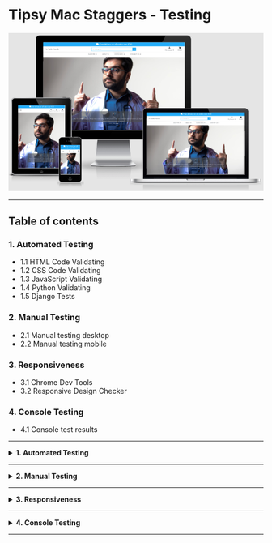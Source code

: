 # **Tipsy Mac Staggers - Testing** #

![Image of site on many screens](/media/readme_images/site_responsive_image.png)

<hr>

## **Table of contents** ##

### **1. Automated Testing** ###

* 1.1 HTML Code Validating
* 1.2 CSS Code Validating 
* 1.3 JavaScript Validating
* 1.4 Python Validating
* 1.5 Django Tests

### **2. Manual Testing** ###

* 2.1 Manual testing desktop
* 2.2 Manual testing mobile

### **3. Responsiveness** ###

* 3.1 Chrome Dev Tools
* 3.2 Responsive Design Checker

### **4. Console Testing** ###

* 4.1 Console test results

<hr>

<details>
<summary><strong>
1. Automated Testing
</strong></summary>
<br>

#### **1.1 HTML Code Validating** ####

* All of the HTML files were tested on the [W3C HTML Markup Validation website](https://validator.w3.org/)<br>
* The results from the test were as follows:<br>

**On all pages warning** 
* On all pages on th site the HTML checker highlights a warning saying an error saying there is a duplicate of the id "user-options" however this is incorrect and can be ignored. This item is showing in the My Account dropdown in the base.html file and also the mobile-top-header.html file. These are the same items however one of them is for the desktop and one is for the mobile. They both have the exact same functionality and are the same item. There is no effect on the functionality of the site and i have noted this here in the readme to note i am aware of it.   

1. Homepage (home/templates/home/index.html)
* Apart from the warning message at the top of this section all the HTML passes with no errors. 

2. Products logged in and none logged in user (products/templates/products/products.html)
* Apart from the warning message at the top of this section all the HTML passes with no errors. 

3. Product details logged in and none logged in user (products/templates/products/product_details.html)
* The warning message at the top of this section is on this page. There is also 1 other error displaying (Screenshot below) however this is incorrect.

![Image of product details page error](/media/readme_images/product_details_error_p.png)
![Image of product details page error](/media/readme_images/product_details_error_p_code.png)

* When i check my code i can see there is an opening <p> tag on line 160. This error from the HTML checker has been noted here to say i am aware of it but there is a matching <p> opening tag to the </p>

4. About us (about_us/templates/about_us/about_us.html)
* Apart from the warning message at the top of this section all the HTML passes with no errors. 

5. Covid Info details logged in and none logged in user (covid_numbers/templates/covid_numbers/covid_numbers.html)
* Apart from the warning message at the top of this section all the HTML passes with no errors. 

6. Contact us none logged in user (contact_us/templates/contact_us/contact_us.html)
* Apart from the warning message at the top of this section all the HTML passes with no errors. 

7. Contact us logged in user (contact_us/templates/contact_us/contact_us.html)
* The warning message at the top of this section is on this page. 
* At the top of the registered users priority messaging service there is an input box that is disabled. This input field is so when a registered user sends a priority message to the site the admin can tell who the message came from, the same way an email display's who an email is from. 

![Image of contact us page input error](/media/readme_images/disabled_input_field.png)

![Image of placeholder input error](/media/readme_images/placeholder_error.png)

* The HTML checker is saying there is an error as a placeholder can only be used on certain fields. I checked with tutor support when developing this feature and they said the current way this is set is fine. This highlighted error in no way effects the functionality of the site and tutor support helped me to get this feature working. I have highlighted it here in the testing to say i am aware of it. 

7. Signup (templates/allauth/account/signup.html)
* Apart from the warning message at the top of this section all the HTML passes with no errors. 

7. Login (templates/allauth/account/login.html)
* Apart from the warning message at the top of this section all the HTML passes with no errors. 

<hr>

#### **1.2 CSS Code Validating** ####
* The main CSS files were tested on the [W3C CSS  Validation website](https://jigsaw.w3.org/css-validator/)<br>
* The results came back as no errors of any kind showing

![Image of css results](/media/readme_images/css_test_results.png)

<hr>

#### **1.3 JavaScript Code Validating** ####
* The testing for the script.js file was carried out on [JShint.com](https://jshint.com/) The results from the test were as follows:<br>

1. cart/templates/cart/cart.html
* Results: The JavaScript at the bottom of this file is passing in JShint with no errors. 

2. stripe_elements.js file
* Results: JShint is saying that the code on line 3 `var stripe = Stripe(stripePublicKey);` Stripe (with the capital letter) is undefined. This code however is taken from the Stripe official docs so i have noted this here but the code is correct according to the stripe docs. 

3. products/templates/products/includes/quantity_input_script.html
* Results: The JavaScript in this file is passing in JShint with no errors.

4. templates/base.html
* Results: The JavaScript in this file is passing in JShint with no errors.

<hr>

#### **1.4 Python Code Validating** ####

* The testing for the python files were carried out on [pep 8 online](http://pep8online.com/) The results from the test were as follows:<br>

* <strong>Results:</strong> All of the python code has passed the pep8 checks. There are however 3 lines of code in the project that were highlighted as exceeding the recommended character length of 79 characters. They are:

<strong>1. Checkout > models.py > line 69</strong><br>

`self.delivery_cost = self.order_total * settings.STANDARD_DELIVERY_PERCENTAGE / 100`

I have tried to place a pair of parentheses after the = and split this line into 2 lines as you can line break after the parentheses<br>

`self.delivery_cost = (`<br>
&nbsp; &nbsp; &nbsp;`self.order_total * settings.STANDARD_DELIVERY_PERCENTAGE / 100)`

However that still leaves the line as 80 characters once you allow for the correct indentation therefore i have left it as one single line. It is something i am aware of but leaving this line as one line doesn't effect the functionality of the site so i have noted here int he readme i am aware of it but have left it as it is on one line.<br>
<hr>

<strong>2. Products > views.py > line 58</strong><br>

`queries = Q(name__icontains=query) | Q(description__icontains=query)`

This line of code comes in at greater than 79 characters, i have adjusted the code using a \ to go to a new line, example below:

`queries = Q(name__icontains=query) | \`<br>
&nbsp; &nbsp; &nbsp;`Q(description__icontains=query)`

This has resolved the line length issue and I have tested the site after this adjustment and the search functionality has not changed and is working as intended. 

<hr>

<strong>3. Products > widgets.py > line 9</strong><br>

`template_name = 'products/custom_widget_templates/custom_clearable_file_input.html'`

This line of code comes in at greater than 79 characters. As with item 1 on this list i have wrapped the code after the = in parentheses and split it onto 2 lines, example below:

`template_name = (`<br>
&nbsp; &nbsp; &nbsp;`'products/custom_widget_templates/custom_clearable_file_input.html')`

This has resolved the line length issue and I have tested the site after this adjustment and the search functionality has not changed and is working as intended. 

<hr>

#### **1.5 Django Tests** ####

* I have created automated Django tests in each django app in this project. The tests can be found in the tests.py file in each app. You can also run the django tests in the terminal by typing in the terminal ``

</details>
<hr>

<details>
<summary><strong>
2. Manual Testing
</strong></summary>
<br>

#### **2.1 Manual testing desktop** ####

All desktop testing was carried out on Chrome, FireFox, Opera and Safari. Results listed below will apply to all browsers unless highlighted as otherwise. 

**1. The Home Page**

* The homepage is rendering correctly on all of the browsers as intended.
* Clicking the In Safe Hands name in the top left brings the user back to the home page
* Clicking the search bar without entering an item to search for brings the user to the all products page and the correct toast displays the message in the top right of the screen. 
* The dropdown menus are all expanding when clicked and showing the correct sub menu options
* I have clicked on every option in the 4x dropdown menus and all the links bring the user to the correctly specified page
* The reviews carousel on the bottom of the page is rendering and cycling through the reviews as is intended. 

**2. The My Account, Profile & Cart**

* When a user clicks on the My Account icon and clicks on the sign up option the correct sign up page is rendering
* I have clicked on sign up and followed the steps to create a new registered user on each browser. All of the accounts were able to be set up correctly as expected on all browsers.  
* When a user clicks on the My Account icon and clicks on the Log in option the correct Log in page rendering
* If a user enterers the incorrect username and/or password the page will reload with a warning message saying <strong>"The username and/or password you specified are not correct"</strong>
* If a user tries to enter just the username or just the password the the login form validation will notify them that all fields are required and they must complete all fields. 
* If a user tries to create an account with an email address that is already in use they will see an error message displayed saying that email address is already associated with another account. 
* Users can click on the forgot my password link and enter their email address to be sent the password reset link. In testing the email with the password reset link and username is sent as expected. This works on all browsers.
* I have been able to log in with the created username and password on all browsers and have been able to log out on every browser. The correct toast confirming login and logout in the top right is also generated.
* After logging in i am able to see the users profile page and order history as expected on all browsers. 

Note!
* On safari the dropdown menu for Country is displaying slightly different than on the other browsers. I have checked the functionality and it is working as normal. The difference is purely aesthetic so i am noting here that i am aware of it

![Image of country dropdown safari](media/readme_images/country_dropdown_safari.png)

* When i click on a past order number on the profile page the order details open and are all displaying correctly. 
* If i click on the cart button when the cart is empty then the correct message saying the shopping cart is empty and the link to go to the store is displaying correctly. 
* If i try and bypass this by typing checkout in the url i correctly get redirected to he products page with the warning toast saying there is nothing in your cart. 

**3. The Products Page**

* The products page is displaying all of the products for sale in the store correctly. As the user adjusts the screen size the layout is adjusting on each browser as expected.  

**4. The Product Details Page**

* All of the product details are displaying correctly as intended on all browsers. 
* When the user clicks the Read Product Reviews the collapsible expands correctly and shows the reviews on each browser. 
* If a user tries to set the quantity to 0 and add it to the cart they will see the validation error informing them the minimum number allowed is 1.
* Users can add items to the cart as expected by selecting the quantity and pressing the add to cart button. 

**5. The Cart Page**

* A user who tries to access the cart with nothing in it will get the message there is nothing in your cart and be given the option to click and be redirected back to the store
* Once the user has an item in the cart they can adjust the quantity and update the cart. The cart on all browsers reflects the update correctly
* If a user presses the remove button the item is removed from the cart
* If the user clicks on the secure checkout button the user will be brought to the checkout page 

**6. The Checkout Page**

* The checkout page is rendering correctly and the logged in users delivery address is automatically populating on all browsers.<br>

Note!

* Again on safari the dropdown menu for Country is displaying slightly different than on the other browsers. I have checked the functionality and it is working as normal. The difference is purely aesthetic so i am noting here that i am aware of it

![Image of country dropdown safari](media/readme_images/country_dropdown_safari_2.png)

* I have placed an order on each browser and the order has gone through successfully using the Stripe test card details. 

**7. The Order Confirmation Page**

* After placing an order the order confirmation page is generated and rendered correctly with all of the order details displayed as they should. 

**8. About Us Page**

* The about us page is rendering as expected on all browsers with no issues or errors. It adjusts it structure as the page size is adjusted on smaller devices. 

**9. Covid Data Page**
* When a none logged in user comes to this page they will see the message informing them the data is only available to registered users. 
* Once logged in the covid data that was behind a registered users wall is now rendering correctly on each browser. I have used this feature to drill down into the various types of information available and it is all working as intended. 

**10. Contact Us Page**
* When a none logged in user goes to the contact us page the page is displaying as it should for a none logged in user. The message about the priority message service being only available to logged in users is displaying correctly. 
* When a logged in user goes to the contact us page the contact us form is rendering as expected on all browsers. 

Error Detected!
* When a logged in user goes to the contact us page on Firefox, the username field that automatically generates the username has a grey background, this is only happening on Firefox and not on the other browsers (Screenshot below:)   

![Image of contact us form greyed out](media/readme_images/firefox_contact_us_field.png)

I have resolved this with the following css:<br><br>
`.user-input-display {`<br>
  `background: transparent;`<br>
`}`

* The user input field now has a white background like the rest of the browsers. 

* I have tested sending a message via the priority email messaging service on the contact us page and the message successfully goes through and is appearing in the Django admin panel as expected. 

<hr>

#### **2.1 Manual testing mobile** ####
<br>

To reduce repetition of the desktop results, for the mobile testing i have just highlighted the different functionalities that mobile users may experience while using the site on a mobile device. I have carried out all of the exact same manual tests on mobile devices as i did on the desktop however unless highlighted below, readers of this document can know i experienced the exact same outcomes on mobile devices as i did on desktop.  

Mobile testing was carried out on the following devices:<br>
1. iPhone 6/7/8 (Via Chrome Dev Tools)
2. iPad (Via Chrome Dev Tools)
3. Huawei P20 lite
4. Huawei P smart
5. Chuwi h9 pro tablet 

All mobile testing was carried out on Chrome, FireFox, Opera and Brave browsers.

Error Found - Several Pages:
* On some of the pages on the site (Login, Sign up, Products, About us page image) the content of that page was sitting right at the very bottom of the screen on tablet devices when the tablet was held horizontally. Items such as buttons, text and images were touching the very bottom of the tablet screen which doesn't give a good user experience and it made the pages look poor.  

Solution:
On pages where i have encountered this issue i have added a `<br>` element at the very bottom of the code on each of the pages. Now when i reload the page there is an extra row of whitespace at he bottom which has rectified the issue. 

**1. The Home Page**

* Apart from the issue highlighted above all tests on mobile devices returned the same results as the desktop results listed above. The page is functioning normally and as intended on mobile devices. 

**2. The My Account, Profile & Cart**

* Apart from the issue highlighted above all tests on mobile devices returned the same results as the desktop results listed above. The page is functioning normally and as intended on mobile devices. 

**3. The Products Page**

* Apart from the issue highlighted above all tests on mobile devices returned the same results as the desktop results listed above. The page is functioning normally and as intended on mobile devices. 

**4. The Product Details Page**

* The page is functioning normally and as intended on mobile devices. 

**5. The Cart Page**

* The page is functioning normally and as intended on mobile devices. 

**6. The Checkout Page**

* The page is functioning normally and as intended on mobile devices. 
* One thing to note is on Google Chrome when the user clicks on the credit card details input field to enter their card number, the browser will automatically zoom into that field to help make entering the card details easier. When the user presses the button to complete the purchase they wont see the payment processing spinner. The processing spinner is still there and is still being generated correctly, whats happening is if the user doesn't zoom back out after entering their credit card details when they press the button to complete the transaction the screen will stay zoomed in on the bottom corner. 

**7. The Order Confirmation Page**

* The page is functioning normally and as intended on mobile devices. 

**8. About Us Page**

* Apart from the issue highlighted above all tests on mobile devices returned the same results as the desktop results listed above. The page is functioning normally and as intended on mobile devices. 

**9. Covid Numbers Page**

* The page is functioning normally and as intended on mobile devices. 

**10. Contact Us Page**

* The page is functioning normally and as intended on mobile devices. 

</details>
<hr>

<details>
<summary><strong>
3. Responsiveness
</strong></summary>
<br>

* 3.1 Chrome Dev Tools
* 3.2 Responsive Design Checker
</details>
<hr>

<details>
<summary><strong>
4. Console Testing
</details>
<hr>